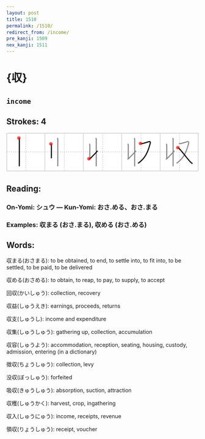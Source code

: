 ```yaml
---
layout: post
title: 1510
permalink: /1510/
redirect_from: /income/
pre_kanji: 1509
nex_kanji: 1511
---
```


# {収}

## `income`

## Strokes: 4

<div class="stroke"><img src="../images/E58F8E.png" /></div>

## Reading:

### On-Yomi: シュウ &mdash; Kun-Yomi: おさ.める、おさ.まる

### Examples: 収まる (おさ.まる), 収める (おさ.める)

## Words:

収まる(おさまる): to be obtained, to end, to settle into, to fit into, to be settled, to be paid, to be delivered

収める(おさめる): to obtain, to reap, to pay, to supply, to accept

回収(かいしゅう): collection, recovery

収益(しゅうえき): earnings, proceeds, returns

収支(しゅうし): income and expenditure

収集(しゅうしゅう): gathering up, collection, accumulation

収容(しゅうよう): accommodation, reception, seating, housing, custody, admission, entering (in a dictionary)

徴収(ちょうしゅう): collection, levy

没収(ぼっしゅう): forfeited

吸収(きゅうしゅう): absorption, suction, attraction

収穫(しゅうかく): harvest, crop, ingathering

収入(しゅうにゅう): income, receipts, revenue

領収(りょうしゅう): receipt, voucher
